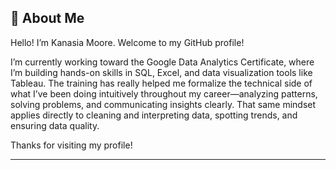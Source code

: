 ## 👋 About Me

Hello! I’m Kanasia Moore. Welcome to my GitHub profile!

I’m currently working toward the Google Data Analytics Certificate, where I’m building hands-on skills in SQL, Excel, and data visualization tools like Tableau. 
The training has really helped me formalize the technical side of what I’ve been doing intuitively throughout my career—analyzing patterns, solving problems, and communicating insights clearly.
That same mindset applies directly to cleaning and interpreting data, spotting trends, and ensuring data quality.


Thanks for visiting my profile!

---

